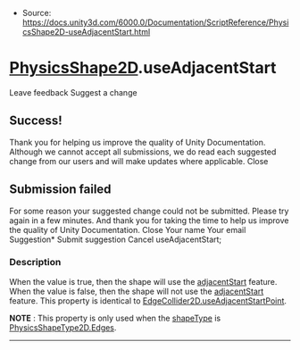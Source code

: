 * Source: https://docs.unity3d.com/6000.0/Documentation/ScriptReference/PhysicsShape2D-useAdjacentStart.html

#  [PhysicsShape2D](https://docs.unity3d.com/6000.0/Documentation/ScriptReference/PhysicsShape2D.html).useAdjacentStart
Leave feedback
Suggest a change
## Success!
Thank you for helping us improve the quality of Unity Documentation. Although we cannot accept all submissions, we do read each suggested change from our users and will make updates where applicable.
Close
## Submission failed
For some reason your suggested change could not be submitted. Please <a>try again</a> in a few minutes. And thank you for taking the time to help us improve the quality of Unity Documentation.
Close
Your name Your email Suggestion* Submit suggestion
Cancel
useAdjacentStart; 
### Description
When the value is true, then the shape will use the [adjacentStart](https://docs.unity3d.com/6000.0/Documentation/ScriptReference/PhysicsShape2D-adjacentStart.html) feature. When the value is false, then the shape will not use the [adjacentStart](https://docs.unity3d.com/6000.0/Documentation/ScriptReference/PhysicsShape2D-adjacentEnd.html) feature.
This property is identical to [EdgeCollider2D.useAdjacentStartPoint](https://docs.unity3d.com/6000.0/Documentation/ScriptReference/EdgeCollider2D-useAdjacentStartPoint.html).  
  
**NOTE** : This property is only used when the [shapeType](https://docs.unity3d.com/6000.0/Documentation/ScriptReference/PhysicsShape2D-shapeType.html) is [PhysicsShapeType2D.Edges](https://docs.unity3d.com/6000.0/Documentation/ScriptReference/PhysicsShapeType2D.Edges.html).
* * *
